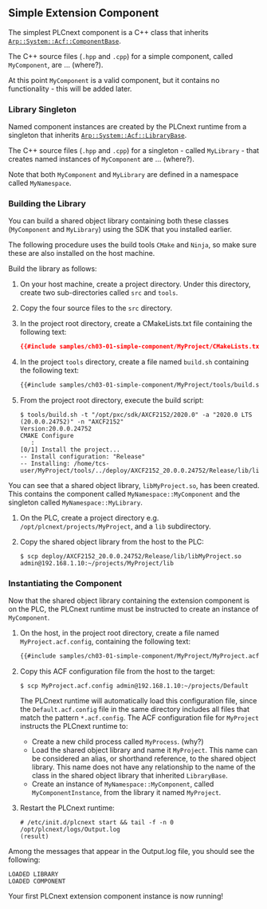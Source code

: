 ## Simple Extension Component

The simplest PLCnext component is a C++ class that inherits [`Arp::System::Acf::ComponentBase`][component-base-doc].

The C++ source files (`.hpp` and `.cpp`) for a simple component, called `MyComponent`, are ... (where?).

At this point `MyComponent` is a valid component, but it contains no functionality - this will be added later.

### Library Singleton

Named component instances are created by the PLCnext runtime from a singleton that inherits [`Arp::System::Acf::LibraryBase`][library-base-doc].

The C++ source files (`.hpp` and `.cpp`) for a singleton - called `MyLibrary` - that creates named instances of `MyComponent` are ... (where?).

Note that both `MyComponent` and `MyLibrary` are defined in a namespace called `MyNamespace`.

### Building the Library

You can build a shared object library containing both these classes (`MyComponent` and `MyLibrary`) using the SDK that you installed earlier.

The following procedure uses the build tools `CMake` and `Ninja`, so make sure these are also installed on the host machine.

Build the library as follows:

1. On your host machine, create a project directory. Under this directory, create two sub-directories called `src` and `tools`.

1. Copy the four source files to the `src` directory.

1. In the project root directory, create a CMakeLists.txt file containing the following text:

   ```cmake
   {{#include samples/ch03-01-simple-component/MyProject/CMakeLists.txt}}
   ```

1. In the project `tools` directory, create a file named `build.sh` containing the following text:

   ```bash
   {{#include samples/ch03-01-simple-component/MyProject/tools/build.sh}}
   ```

1. From the project root directory, execute the build script:

   ```text
   $ tools/build.sh -t "/opt/pxc/sdk/AXCF2152/2020.0" -a "2020.0 LTS (20.0.0.24752)" -n "AXCF2152"
   Version:20.0.0.24752
   CMAKE Configure
      :
   [0/1] Install the project...
   -- Install configuration: "Release"
   -- Installing: /home/tcs-user/MyProject/tools/../deploy/AXCF2152_20.0.0.24752/Release/lib/libMyProject.so
   ```

You can see that a shared object library, `libMyProject.so`, has been created. This contains the component called `MyNamespace::MyComponent` and the singleton called `MyNamespace::MyLibrary`.

1. On the PLC, create a project directory e.g. `/opt/plcnext/projects/MyProject`, and a `lib` subdirectory.

1. Copy the shared object library from the host to the PLC:

   ```text
   $ scp deploy/AXCF2152_20.0.0.24752/Release/lib/libMyProject.so admin@192.168.1.10:~/projects/MyProject/lib
   ```

### Instantiating the Component

Now that the shared object library containing the extension component is on the PLC, the PLCnext runtime must be instructed to create an instance of `MyComponent`.

1. On the host, in the project root directory, create a file named `MyProject.acf.config`, containing the following text:

   ```xml
   {{#include samples/ch03-01-simple-component/MyProject/MyProject.acf.config}}
   ```

1. Copy this ACF configuration file from the host to the target:

   ```text
   $ scp MyProject.acf.config admin@192.168.1.10:~/projects/Default
   ```

   The PLCnext runtime will automatically load this configuration file, since the `Default.acf.config` file in the same directory includes all files that match the  pattern `*.acf.config`. The ACF configuration file for `MyProject` instructs the PLCnext runtime to:

   * Create a new child process called `MyProcess`. (why?)
   * Load the shared object library and name it `MyProject`. This name can be considered an alias, or shorthand reference, to the shared object library. This name does not have any relationship to the name of the class in the shared object library that inherited `LibraryBase`.
   * Create an instance of `MyNamespace::MyComponent`, called `MyComponentInstance`, from the library it named `MyProject`.

1. Restart the PLCnext runtime:

   ```text
   # /etc/init.d/plcnext start && tail -f -n 0 /opt/plcnext/logs/Output.log
   (result)
   ```

Among the messages that appear in the Output.log file, you should see the following:

```text
LOADED LIBRARY
LOADED COMPONENT
```

Your first PLCnext extension component instance is now running!

[component-base-doc]: http://plcnext-infocenter.s3-website.eu-central-1.amazonaws.com/PLCnext_API_Documentation/html/classArp_1_1System_1_1Acf_1_1ComponentBase.html

[library-base-doc]: http://plcnext-infocenter.s3-website.eu-central-1.amazonaws.com/PLCnext_API_Documentation/html/classArp_1_1System_1_1Acf_1_1LibraryBase.html
